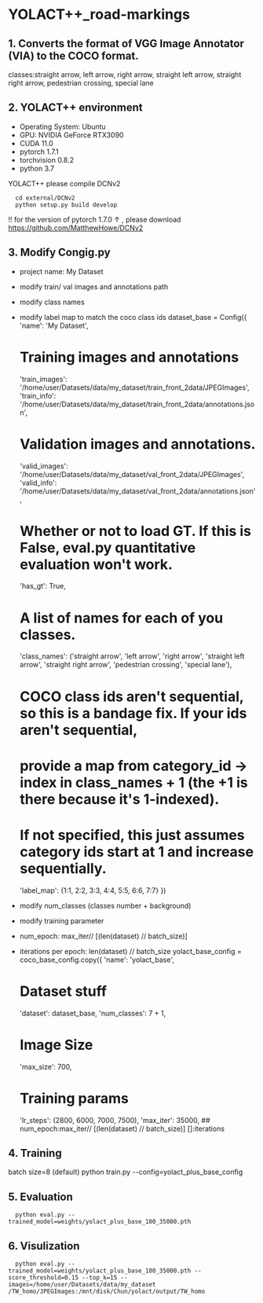# YOLACT++_road-markings
  ## 1. Converts the format of VGG Image Annotator (VIA) to the COCO format.
  classes:straight arrow, left arrow, right arrow, straight left arrow, straight right arrow,  pedestrian crossing, special lane
  ## 2. YOLACT++ environment
  * Operating System: Ubuntu
  * GPU: NVIDIA GeForce RTX3090
  * CUDA 11.0
  * pytorch 1.7.1
  * torchvision 0.8.2
  * python 3.7
  
  YOLACT++ please compile DCNv2
  
      cd external/DCNv2
      python setup.py build develop
      
  !! for the version of pytorch 1.7.0 ↑ , please download https://github.com/MatthewHowe/DCNv2
  ## 3. Modify Congig.py
  * project name: My Dataset
  * modify train/ val images and annotations path
  * modify class names
  * modify label map to match the coco class ids
      dataset_base = Config({
    'name': 'My Dataset',

    # Training images and annotations
    'train_images': '/home/user/Datasets/data/my_dataset/train_front_2data/JPEGImages',
    'train_info':   '/home/user/Datasets/data/my_dataset/train_front_2data/annotations.json',

    # Validation images and annotations.
    'valid_images': '/home/user/Datasets/data/my_dataset/val_front_2data/JPEGImages',
    'valid_info':   '/home/user/Datasets/data/my_dataset/val_front_2data/annotations.json',

    # Whether or not to load GT. If this is False, eval.py quantitative evaluation won't work.
    'has_gt': True,

    # A list of names for each of you classes.
    'class_names': ('straight arrow', 'left arrow', 
    'right arrow', 'straight left arrow', 'straight right arrow', 
    'pedestrian crossing', 'special lane'),

    # COCO class ids aren't sequential, so this is a bandage fix. If your ids aren't sequential,
    # provide a map from category_id -> index in class_names + 1 (the +1 is there because it's 1-indexed).
    # If not specified, this just assumes category ids start at 1 and increase sequentially.
    'label_map': {1:1, 2:2, 3:3, 4:4, 5:5, 6:6, 7:7}
    })

  * modify num_classes (classes number + background)
  * modify training parameter
  * num_epoch: max_iter// [(len(dataset) // batch_size)]
  * iterations per epoch: len(dataset) // batch_size
    yolact_base_config = coco_base_config.copy({
    'name': 'yolact_base',

    # Dataset stuff
    'dataset': dataset_base,
    'num_classes': 7 + 1,

    # Image Size
    'max_size': 700, 
    
    # Training params
    'lr_steps': (2800, 6000, 7000, 7500),
    'max_iter': 35000,  ## num_epoch:max_iter// [(len(dataset) // batch_size)]  []:iterations
    
  ## 4. Training
  batch size=8 (default)
      python train.py --config=yolact_plus_base_config
      
  ## 5. Evaluation
      python eval.py --trained_model=weights/yolact_plus_base_100_35000.pth
      
  ## 6. Visulization
      python eval.py --trained_model=weights/yolact_plus_base_100_35000.pth --score_threshold=0.15 --top_k=15 --images=/home/user/Datasets/data/my_dataset       /TW_homo/JPEGImages:/mnt/disk/Chun/yolact/output/TW_homo
